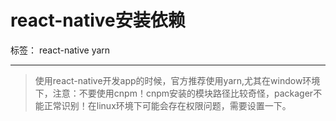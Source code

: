 # react-native安装依赖

标签： react-native yarn

---

> 使用react-native开发app的时候，官方推荐使用yarn,尤其在window环境下，注意：不要使用cnpm！cnpm安装的模块路径比较奇怪，packager不能正常识别！在linux环境下可能会存在权限问题，需要设置一下。




